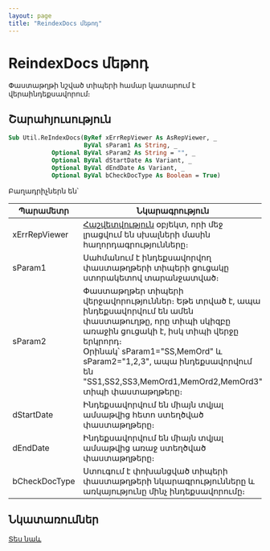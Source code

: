```yaml
---
layout: page
title: "ReindexDocs մեթոդ"
---
```


# ReindexDocs մեթոդ

Փաստաթղթի նշված տիպերի համար կատարում է վերաինդեքսավորում։

## Շարահյուսություն

``` vb
Sub Util.ReIndexDocs(ByRef xErrRepViewer As AsRepViewer, _
                     ByVal sParam1 As String, _
            Optional ByVal sParam2 As String = "", _
            Optional ByVal dStartDate As Variant, _
            Optional ByVal dEndDate As Variant, _
            Optional ByVal bCheckDocType As Boolean = True)
```

Բաղադրիչներն են՝

| Պարամետր | Նկարագրություն |
|--|--|
| xErrRepViewer | [Հաշվետվություն](../AsRepViewer.md) օբյեկտ, որի մեջ  լրացվում են սխալների մասին հաղորդագրությունները։ |
| sParam1 | Սահմանում է ինդեքսավորվող փաստաթղթերի տիպերի ցուցակը ստորակետով տարանջատված։ |
| sParam2 | Փաստաթղթեր տիպերի վերջավորություններ։ Եթե տրված է, ապա ինդեքսավորվում են ամեն փաստաթուղթը, որը տիպի սկիզբը առաջին ցուցակի է, իսկ տիպի վերջը երկրորդ։ <br> Օրինակ՝  sParam1="SS,MemOrd" և sParam2="1,2,3", ապա ինդեքսավորվում են "SS1,SS2,SS3,MemOrd1,MemOrd2,MemOrd3" տիպի փաստաթղթերը։ |
| dStartDate | Ինդեքսավորվում են միայն տվյալ ամսաթվից հետո ստեղծված փաստաթղթերը։ |
| dEndDate | Ինդեքսավորվում են միայն տվյալ ամսաթվից առաջ ստեղծված փաստաթղթերը։ |
| bCheckDocType | Ստուգում է փոխանցված տիպերի փաստաթղթերի նկարագրությունները և առկայությունը մինչ ինդեքսավորումը։ |

## Նկատառումներ

[Տես նաև](../../functions.html)
